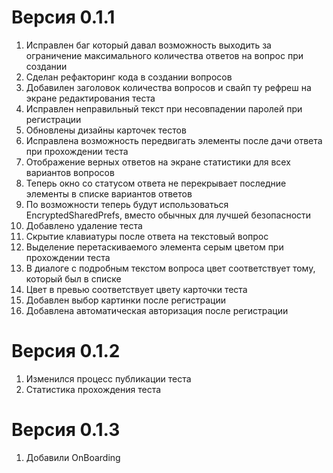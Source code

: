 # Версия 0.1.1
1. Исправлен баг который давал возможность выходить за ограничение максимального количества ответов на вопрос при создании 
2. Сделан рефакторинг кода в создании вопросов
3. Добавилен заголовок количества вопросов и свайп ту рефреш на экране редактирования теста
4. Исправлен неправильный текст при несовпадении паролей при регистрации
5. Обновлены дизайны карточек тестов
6. Исправлена возможность передвигать элементы после дачи ответа при прохождении теста
7. Отображение верных ответов на экране статистики для всех вариантов вопросов
8. Теперь окно со статусом ответа не перекрывает последние элементы в списке вариантов ответов
9. По возможности теперь будут использоваться EncryptedSharedPrefs, вместо обычных для лучшей безопасности
10. Добавлено удаление теста
11. Скрытие клавиатуры после ответа на текстовый вопрос
12. Выделение перетаскиваемого элемента серым цветом при прохождении теста
13. В диалоге с подробным текстом вопроса цвет соответствует тому, который был в списке
14. Цвет в превью соответствует цвету карточки теста
15. Добавлен выбор картинки после регистрации
16. Добавлена автоматическая авторизация после регистрации

# Версия 0.1.2
1. Изменился процесс публикации теста
2. Статистика прохождения теста

# Версия 0.1.3
1. Добавили OnBoarding